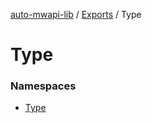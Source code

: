 [auto-mwapi-lib](../README.md) / [Exports](../modules.md) / Type

# Type <Badge type="tip" text="Module" />

### Namespaces

- [Type](Type.Type.md)
